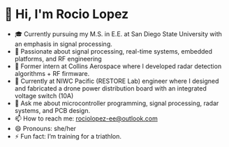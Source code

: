 # 👋 Hi, I'm Rocio Lopez

- 🎓 Currently pursuing my M.S. in E.E. at San Diego State University with an emphasis in signal processing.
- 🧠 Passionate about signal processing, real-time systems, embedded platforms, and RF engineering
- 🚀 Former intern at Collins Aerospace where I developed radar detection algorithms + RF firmware.
- 🔬 Currently at NIWC Pacific (RESTORE Lab) engineer where I designed and fabricated a drone power distribution board with an integrated voltage switch (10A)
- 💬 Ask me about microcontroller programming, signal processing, radar systems, and PCB design.
- 📫 How to reach me: rociolopez-ee@outlook.com
- 😄 Pronouns: she/her
- ⚡ Fun fact: I’m training for a triathlon.

